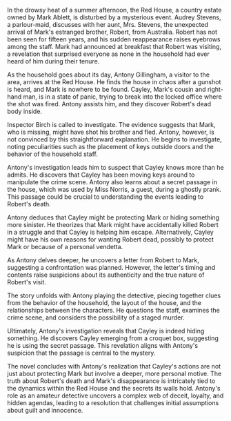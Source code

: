 In the drowsy heat of a summer afternoon, the Red House, a country estate owned by Mark Ablett, is disturbed by a mysterious event. Audrey Stevens, a parlour-maid, discusses with her aunt, Mrs. Stevens, the unexpected arrival of Mark's estranged brother, Robert, from Australia. Robert has not been seen for fifteen years, and his sudden reappearance raises eyebrows among the staff. Mark had announced at breakfast that Robert was visiting, a revelation that surprised everyone as none in the household had ever heard of him during their tenure.

As the household goes about its day, Antony Gillingham, a visitor to the area, arrives at the Red House. He finds the house in chaos after a gunshot is heard, and Mark is nowhere to be found. Cayley, Mark's cousin and right-hand man, is in a state of panic, trying to break into the locked office where the shot was fired. Antony assists him, and they discover Robert's dead body inside.

Inspector Birch is called to investigate. The evidence suggests that Mark, who is missing, might have shot his brother and fled. Antony, however, is not convinced by this straightforward explanation. He begins to investigate, noting peculiarities such as the placement of keys outside doors and the behavior of the household staff.

Antony's investigation leads him to suspect that Cayley knows more than he admits. He discovers that Cayley has been moving keys around to manipulate the crime scene. Antony also learns about a secret passage in the house, which was used by Miss Norris, a guest, during a ghostly prank. This passage could be crucial to understanding the events leading to Robert's death.

Antony deduces that Cayley might be protecting Mark or hiding something more sinister. He theorizes that Mark might have accidentally killed Robert in a struggle and that Cayley is helping him escape. Alternatively, Cayley might have his own reasons for wanting Robert dead, possibly to protect Mark or because of a personal vendetta.

As Antony delves deeper, he uncovers a letter from Robert to Mark, suggesting a confrontation was planned. However, the letter's timing and contents raise suspicions about its authenticity and the true nature of Robert's visit.

The story unfolds with Antony playing the detective, piecing together clues from the behavior of the household, the layout of the house, and the relationships between the characters. He questions the staff, examines the crime scene, and considers the possibility of a staged murder.

Ultimately, Antony's investigation reveals that Cayley is indeed hiding something. He discovers Cayley emerging from a croquet box, suggesting he is using the secret passage. This revelation aligns with Antony's suspicion that the passage is central to the mystery.

The novel concludes with Antony's realization that Cayley's actions are not just about protecting Mark but involve a deeper, more personal motive. The truth about Robert's death and Mark's disappearance is intricately tied to the dynamics within the Red House and the secrets its walls hold. Antony's role as an amateur detective uncovers a complex web of deceit, loyalty, and hidden agendas, leading to a resolution that challenges initial assumptions about guilt and innocence.